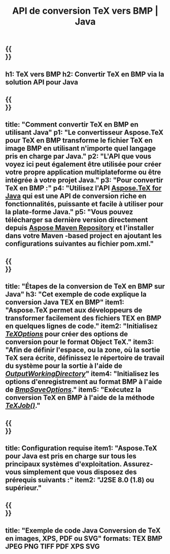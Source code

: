 ﻿---
translation: true
template: /_templates/_conversion-child-java.md
title: API de conversion TeX vers BMP | Java
description: Fonctionnalité de conversion TeX vers BMP. Intégrez cette bibliothèque Java sur site dans votre projet ou utilisez des applications multiplateformes pour convertir TeX en BMP.
keywords: tex vers bmp api java, tex2bmp intégrer
url: /java/conversion/tex-to-bmp/
family: tex
platformtag: java
feature: conversion
informat: TEX
outformat: BMP
otherformats: PNG JPEG TIFF PDF XPS SVG
---

{{<section banner>}}
---
h1: TeX vers BMP
h2: Convertir TeX en BMP via la solution API pour Java
---

{{<section overview>}}
---
title: "Comment convertir TeX en BMP en utilisant Java"
p1: "Le convertisseur Aspose.TeX pour TeX en BMP transforme le fichier TeX en image BMP en utilisant n'importe quel langage pris en charge par Java."
p2: "L'API que vous voyez ici peut également être utilisée pour créer votre propre application multiplateforme ou être intégrée à votre projet Java."
p3: "Pour convertir TeX en BMP :"
p4: "Utilisez l'API [Aspose.TeX for Java](https://products.aspose.com/tex/java) qui est une API de conversion riche en fonctionnalités, puissante et facile à utiliser pour la plate-forme Java."
p5: "Vous pouvez télécharger sa dernière version directement depuis [Aspose Maven Repository](https://repository.aspose.com/tex/) et l'installer dans votre Maven -based project en ajoutant les configurations suivantes au fichier pom.xml."
---

{{<section feature1>}}
---
title: "Étapes de la conversion de TeX en BMP sur Java"
h3: "Cet exemple de code explique la conversion Java TEX en BMP"
item1: "Aspose.TeX permet aux développeurs de transformer facilement des fichiers TEX en BMP en quelques lignes de code."
item2: "Initialisez [*TeXOptions*](https://reference.aspose.com/tex/java/com.aspose.tex/TeXOptions) pour créer des options de conversion pour le format Object TeX."
item3: "Afin de définir l'espace, ou la zone, où la sortie TeX sera écrite, définissez le répertoire de travail du système pour la sortie à l'aide de [*OutputWorkingDirectory*](https://reference.aspose.com/tex/java/com.aspose.tex/TeXOptions#getOutputWorkingDirectory--)"
item4: "Initialisez les options d'enregistrement au format BMP à l'aide de [*BmpSaveOptions*](https://reference.aspose.com/tex/java/com.aspose.tex.rendering/BmpSaveOptions)."
item5: "Exécutez la conversion TeX en BMP à l'aide de la méthode [*TeXJob()*](https://reference.aspose.com/tex/java/com.aspose.tex/TeXJob)."
---

{{<section feature2>}}
---
title: Configuration requise
item1: "Aspose.TeX pour Java est pris en charge sur tous les principaux systèmes d'exploitation. Assurez-vous simplement que vous disposez des prérequis suivants :"
item2: "J2SE 8.0 (1.8) ou supérieur."
---

{{<section widget>}}
---
title: "Exemple de code Java Conversion de TeX en images, XPS, PDF ou SVG"
formats: TEX BMP JPEG PNG TIFF PDF XPS SVG
---